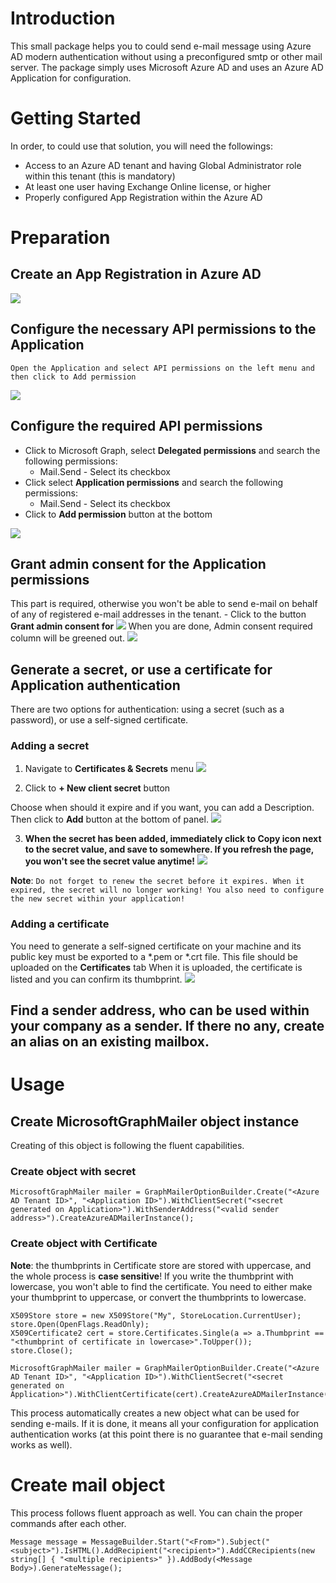 # Introduction 
This small package helps you to could send e-mail message using Azure AD modern authentication without using a preconfigured smtp or other mail server. The package simply uses Microsoft Azure AD and uses an Azure AD Application for configuration.

# Getting Started
In order, to could use that solution, you will need the followings:
- Access to an Azure AD tenant and having Global Administrator role within this tenant (this is mandatory)
- At least one user having Exchange Online license, or higher
- Properly configured App Registration within the Azure AD

# Preparation
## Create an App Registration in Azure AD
![](https://vargasolstorage.blob.core.windows.net/blogimages/img1.jpg)
## Configure the necessary API permissions to the Application
    
    Open the Application and select API permissions on the left menu and then click to Add permission
![](https://vargasolstorage.blob.core.windows.net/blogimages/img2.jpg)
## Configure the required API permissions
- Click to Microsoft Graph, select **Delegated permissions** and search the following permissions:
    - Mail.Send - Select its checkbox
- Click select **Application permissions** and search the following permissions:
    - Mail.Send - Select its checkbox
- Click to **Add permission** button at the bottom

![](https://vargasolstorage.blob.core.windows.net/blogimages/img3.jpg)
## Grant admin consent for the Application permissions
This part is required, otherwise you won't be able to send e-mail on behalf of any of registered e-mail addresses in the tenant.
    - Click to the button **Grant admin consent for <your tenant name>**
![](https://vargasolstorage.blob.core.windows.net/blogimages/img4.jpg)
When you are done, Admin consent required column will be greened out.
![](https://vargasolstorage.blob.core.windows.net/blogimages/img5.jpg)
## Generate a secret, or use a certificate for Application authentication
There are two options for authentication: using a secret (such as a password), or use a self-signed certificate.
### Adding a secret
1. Navigate to **Certificates & Secrets** menu
![](https://vargasolstorage.blob.core.windows.net/blogimages/img6.jpg)

2. Click to **+ New client secret** button

Choose when should it expire and if you want, you can add a Description. Then click to **Add** button at the bottom of panel.
![](https://vargasolstorage.blob.core.windows.net/blogimages/img7.jpg)

3. **When the secret has been added, immediately click to Copy icon next to the secret value, and save to somewhere. If you refresh the page, you won't see the secret value anytime!**
![](https://vargasolstorage.blob.core.windows.net/blogimages/img8.jpg)

**Note**: `Do not forget to renew the secret before it expires. When it expired, the secret will no longer working! You also need to configure the new secret within your application!`

### Adding a certificate

You need to generate a self-signed certificate on your machine and its public key must be exported to a *.pem or *.crt file. This file should be uploaded on the **Certificates** tab
When it is uploaded, the certificate is listed and you can confirm its thumbprint.
![](https://vargasolstorage.blob.core.windows.net/blogimages/img9.jpg)

## Find a sender address, who can be used within your company as a sender. If there no any, create an alias on an existing mailbox.

# Usage
## Create MicrosoftGraphMailer object instance
Creating of this object is following the fluent capabilities.

### Create object with secret
```
MicrosoftGraphMailer mailer = GraphMailerOptionBuilder.Create("<Azure AD Tenant ID>", "<Application ID>").WithClientSecret("<secret generated on Application>").WithSenderAddress("<valid sender address>").CreateAzureADMailerInstance();
```


### Create object with Certificate
**Note**: the thumbprints in Certificate store are stored with uppercase, and the whole process is **case sensitive**! If you write the thumbprint with lowercase, you won't able to find the certificate. You need to either make your thumbprint to uppercase, or convert the thumbprints to lowercase. 
```
X509Store store = new X509Store("My", StoreLocation.CurrentUser);
store.Open(OpenFlags.ReadOnly);
X509Certificate2 cert = store.Certificates.Single(a => a.Thumbprint == "<thumbprint of certificate in lowercase>".ToUpper());
store.Close();

MicrosoftGraphMailer mailer = GraphMailerOptionBuilder.Create("<Azure AD Tenant ID>", "<Application ID>").WithClientSecret("<secret generated on Application>").WithClientCertificate(cert).CreateAzureADMailerInstance();
```
This process automatically creates a new object what can be used for sending e-mails. If it is done, it means all your configuration for application authentication works (at this point there is no guarantee that e-mail sending works as well).

# Create mail object
This process follows fluent approach as well. You can chain the proper commands after each other.

```
Message message = MessageBuilder.Start("<From>").Subject("<subject>").IsHTML().AddRecipient("<recipient>").AddCCRecipients(new string[] { "<multiple recipients>" }).AddBody(<Message Body>).GenerateMessage();

```